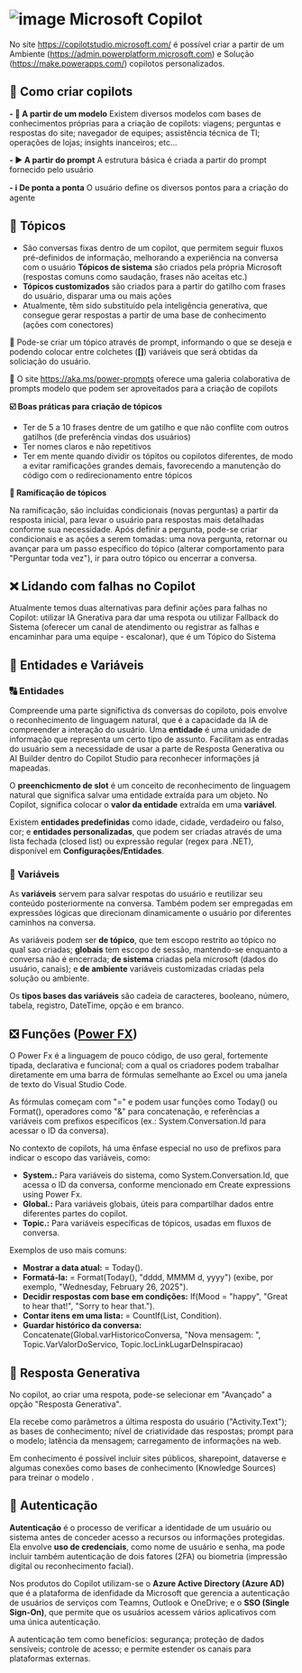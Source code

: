 # ![image](https://github.com/user-attachments/assets/7c673f4d-5c21-4104-ad44-4c8ebc5dde53) Microsoft Copilot
No site https://copilotstudio.microsoft.com/ é possível criar a partir de um Ambiente (https://admin.powerplatform.microsoft.com) e Solução (https://make.powerapps.com/) copilotos personalizados.

## 🔨 Como criar copilots

**- 📗 A partir de um modelo**
Existem diversos modelos com bases de conhecimentos próprias para a criação de copilots: viagens; perguntas e respostas do site; navegador de equipes; assistência técnica de TI; operações de lojas; insights inanceiros; etc...

**- ▶️ A partir do prompt**
A estrutura básica é criada a partir do prompt fornecido pelo usuário

**- ℹ️ De ponta a ponta**
O usuário define os diversos pontos para a criação do agente

## 📜 Tópicos

- São conversas fixas dentro de um copilot, que permitem seguir fluxos pré-definidos de informação, melhorando a experiência na conversa com o usuário
  **Tópicos de sistema** são criados pela própria Microsoft (respostas comuns como saudação, frases não aceitas etc.)
- **Tópicos customizados** são criados para a partir do gatilho com frases do usuário, disparar uma ou mais ações
- Atualmente, têm sido substituído pela inteligência generativa, que consegue gerar respostas a partir de uma base de conhecimento (ações com conectores)

🔨 Pode-se criar um tópico através de prompt, informando o que se deseja e podendo colocar entre colchetes (**[]**) variáveis que será obtidas da soliciação do usuário.

🔗 O site https://aka.ms/power-prompts oferece uma galeria colaborativa de prompts modelo que podem ser aproveitados para a criação de copilots

**☑️ Boas práticas para criação de tópicos**
- Ter de 5 a 10 frases dentre de um gatilho e que não conflite com outros gatilhos (de preferência vindas dos usuários)
- Ter nomes claros e não repetitivos
- Ter em mente quando dividir os tópitos ou copilotos diferentes, de modo a evitar ramificações grandes demais, favorecendo a manutenção do código com o redirecionamento entre tópicos

**🔀 Ramificação de tópicos**

Na ramificação, são incluídas condicionais (novas perguntas) a partir da resposta inicial, para levar o usuário para respostas mais detalhadas conforme sua necessidade.
Após definir a pergunta, pode-se criar condicionais e as ações a serem tomadas: uma nova pergunta, retornar ou avançar para um passo específico do tópico (alterar comportamento para "Perguntar toda vez"), ir para outro tópico ou encerrar a conversa.

## ❌ Lidando com falhas no Copilot

Atualmente temos duas alternativas para definir ações para falhas no Copilot: utilizar IA Gnerativa para dar uma respota ou utilizar Fallback do Sistema (oferecer um canal de atendimento ou registrar as falhas e encaminhar para uma equipe - escalonar), que é um Tópico do Sistema

## 🔣 Entidades e Variáveis

### 🔠 Entidades 

Compreende uma parte significtiva ds conversas do copiloto, pois envolve o reconhecimento de linguagem natural, que é a capacidade da IA de compreender a interação do usuário. Uma **entidade** é uma unidade de informação que representa um certo tipo de assunto. Facilitam as entradas do usuário sem a necessidade de usar a parte de Resposta Generativa ou AI Builder dentro do Copilot Studio para reconhecer informações já mapeadas.

O **preenchicmento de slot** é um conceito de reconhecimento de linguagem natural que significa salvar uma entidade extraída para um objeto. No Copilot, significa colocar o **valor da entidade** extraída em uma **variável**.

Existem **entidades predefinidas** como idade, cidade, verdadeiro ou falso, cor; e **entidades personalizadas**, que podem ser criadas através de uma lista fechada (closed list) ou expressão regular (regex para .NET), disponível em **Configurações/Entidades**.

### 🔡 Variáveis 

As **variáveis** servem para salvar respotas do usuário e reutilizar seu conteúdo posteriormente na conversa. Também podem ser empregadas em expressões lógicas que direcionam dinamicamente o usuário por diferentes caminhos na conversa.

As variáveis podem ser **de tópico**, que tem escopo restrito ao tópico no qual sao criadas; **globais** tem escopo de sessão, mantendo-se enquanto a conversa não é encerrada; **de sistema** criadas pela microsoft (dados do usuário, canais); e **de ambiente** variáveis customizadas criadas pela solução ou ambiente.

Os **tipos bases das variáveis** são cadeia de caracteres, booleano, número, tabela, registro, DateTime, opção e em branco.

## ❎ Funções ([Power FX]([url](https://learn.microsoft.com/pt-br/power-platform/power-fx/overview)))

O Power Fx é a linguagem de pouco código, de uso geral, fortemente tipada, declarativa e funcional; com a qual os criadores podem trabalhar diretamente em uma barra de fórmulas semelhante ao Excel ou uma janela de texto do Visual Studio Code.

As fórmulas começam com "=" e podem usar funções como Today() ou Format(), operadores como "&" para concatenação, e referências a variáveis com prefixos específicos (ex.: System.Conversation.Id para acessar o ID da conversa).

No contexto de copilots, há uma ênfase especial no uso de prefixos para indicar o escopo das variáveis, como:
- **System.:** Para variáveis do sistema, como System.Conversation.Id, que acessa o ID da conversa, conforme mencionado em Create expressions using Power Fx.
- **Global.:** Para variáveis globais, úteis para compartilhar dados entre diferentes partes do copilot.
- **Topic.:** Para variáveis específicas de tópicos, usadas em fluxos de conversa.

Exemplos de uso mais comuns:

- **Mostrar a data atual:** = Today().
- **Formatá-la:** = Format(Today(), "dddd, MMMM d, yyyy") (exibe, por exemplo, "Wednesday, February 26, 2025").
- **Decidir respostas com base em condições:** If(Mood = "happy", "Great to hear that!", "Sorry to hear that.").
- **Contar itens em uma lista:** = CountIf(List, Condition).
- **Guardar histórico da conversa:** Concatenate(Global.varHistoricoConversa, "Nova mensagem: ", Topic.VarValorDoServico, Topic.locLinkLugarDeInspiracao)

## 🤖 Resposta Generativa

No copilot, ao criar uma respota, pode-se selecionar em "Avançado" a opção "Resposta Generativa".

Ela recebe como parâmetros a última resposta do usuário ("Activity.Text"); as bases de conhecimento; nível de criatividade das respostas; prompt para o modelo; latência da mensagem; carregamento de informações na web.

Em conhecimento é possível incluir sites públicos, sharepoint, dataverse e algumas conexões como bases de conhecimento (Knowledge Sources) para treinar o modelo .

## 🔐 Autenticação

**Autenticação** é o processo de verificar a identidade de um usuário ou sistema antes de conceder acesso a recursos ou informações protegidas. Ela envolve **uso de credenciais**, como nome de usuário e senha, ma pode incluir também autenticação de dois fatores (2FA) ou biometria (impressão digital ou reconhecimento facial).

Nos produtos do Copilot utilizam-se o **Azure Active Directory (Azure AD)** que é a plataforma de idenfidade da Microsoft que gerencia a autenticação de usuários de serviços com Teamns, Outlook e OneDrive; e o **SSO (Single Sign-On)**, que permite que os usuários acessem vários aplicativos com uma única autenticação.

A autenticação tem como benefícios: segurança; proteção de dados sensíveis; controle de acesso; e permite estender os canais para plataformas externas.

